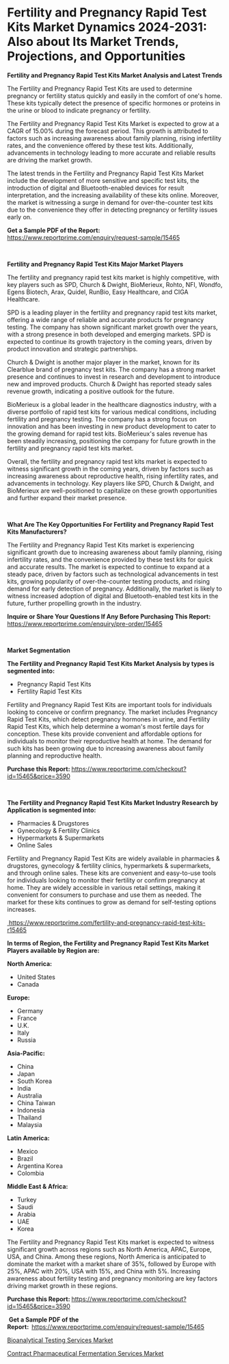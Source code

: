 <p><h1>Fertility and Pregnancy Rapid Test Kits Market Dynamics 2024-2031: Also about Its Market Trends, Projections, and Opportunities</h1></p><p><strong>Fertility and Pregnancy Rapid Test Kits Market Analysis and Latest Trends</strong></p>
<p><p>The Fertility and Pregnancy Rapid Test Kits are used to determine pregnancy or fertility status quickly and easily in the comfort of one's home. These kits typically detect the presence of specific hormones or proteins in the urine or blood to indicate pregnancy or fertility.</p><p>The Fertility and Pregnancy Rapid Test Kits Market is expected to grow at a CAGR of 15.00% during the forecast period. This growth is attributed to factors such as increasing awareness about family planning, rising infertility rates, and the convenience offered by these test kits. Additionally, advancements in technology leading to more accurate and reliable results are driving the market growth.</p><p>The latest trends in the Fertility and Pregnancy Rapid Test Kits Market include the development of more sensitive and specific test kits, the introduction of digital and Bluetooth-enabled devices for result interpretation, and the increasing availability of these kits online. Moreover, the market is witnessing a surge in demand for over-the-counter test kits due to the convenience they offer in detecting pregnancy or fertility issues early on.</p></p>
<p><strong>Get a Sample PDF of the Report:&nbsp;</strong> <a href="https://www.reportprime.com/enquiry/request-sample/15465">https://www.reportprime.com/enquiry/request-sample/15465</a></p>
<p>&nbsp;</p>
<p><strong>Fertility and Pregnancy Rapid Test Kits Major Market Players</strong></p>
<p><p>The fertility and pregnancy rapid test kits market is highly competitive, with key players such as SPD, Church & Dwight, BioMerieux, Rohto, NFI, Wondfo, Egens Biotech, Arax, Quidel, RunBio, Easy Healthcare, and CIGA Healthcare. </p><p>SPD is a leading player in the fertility and pregnancy rapid test kits market, offering a wide range of reliable and accurate products for pregnancy testing. The company has shown significant market growth over the years, with a strong presence in both developed and emerging markets. SPD is expected to continue its growth trajectory in the coming years, driven by product innovation and strategic partnerships.</p><p>Church & Dwight is another major player in the market, known for its Clearblue brand of pregnancy test kits. The company has a strong market presence and continues to invest in research and development to introduce new and improved products. Church & Dwight has reported steady sales revenue growth, indicating a positive outlook for the future.</p><p>BioMerieux is a global leader in the healthcare diagnostics industry, with a diverse portfolio of rapid test kits for various medical conditions, including fertility and pregnancy testing. The company has a strong focus on innovation and has been investing in new product development to cater to the growing demand for rapid test kits. BioMerieux's sales revenue has been steadily increasing, positioning the company for future growth in the fertility and pregnancy rapid test kits market.</p><p>Overall, the fertility and pregnancy rapid test kits market is expected to witness significant growth in the coming years, driven by factors such as increasing awareness about reproductive health, rising infertility rates, and advancements in technology. Key players like SPD, Church & Dwight, and BioMerieux are well-positioned to capitalize on these growth opportunities and further expand their market presence.</p></p>
<p>&nbsp;</p>
<p><strong>What Are The Key Opportunities For Fertility and Pregnancy Rapid Test Kits Manufacturers?</strong></p>
<p><p>The Fertility and Pregnancy Rapid Test Kits market is experiencing significant growth due to increasing awareness about family planning, rising infertility rates, and the convenience provided by these test kits for quick and accurate results. The market is expected to continue to expand at a steady pace, driven by factors such as technological advancements in test kits, growing popularity of over-the-counter testing products, and rising demand for early detection of pregnancy. Additionally, the market is likely to witness increased adoption of digital and Bluetooth-enabled test kits in the future, further propelling growth in the industry.</p></p>
<p><strong>Inquire or Share Your Questions If Any Before Purchasing This Report:</strong> <a href="https://www.reportprime.com/enquiry/pre-order/15465">https://www.reportprime.com/enquiry/pre-order/15465</a></p>
<p>&nbsp;</p>
<p><strong>Market Segmentation</strong></p>
<p><strong>The Fertility and Pregnancy Rapid Test Kits Market Analysis by types is segmented into:</strong></p>
<p><ul><li>Pregnancy Rapid Test Kits</li><li>Fertility Rapid Test Kits</li></ul></p>
<p><p>Fertility and Pregnancy Rapid Test Kits are important tools for individuals looking to conceive or confirm pregnancy. The market includes Pregnancy Rapid Test Kits, which detect pregnancy hormones in urine, and Fertility Rapid Test Kits, which help determine a woman's most fertile days for conception. These kits provide convenient and affordable options for individuals to monitor their reproductive health at home. The demand for such kits has been growing due to increasing awareness about family planning and reproductive health.</p></p>
<p><strong>Purchase this Report:&nbsp;</strong><a href="https://www.reportprime.com/checkout?id=15465&price=3590">https://www.reportprime.com/checkout?id=15465&price=3590</a></p>
<p>&nbsp;</p>
<p><strong>The Fertility and Pregnancy Rapid Test Kits Market Industry Research by Application is segmented into:</strong></p>
<p><ul><li>Pharmacies & Drugstores</li><li>Gynecology & Fertility Clinics</li><li>Hypermarkets & Supermarkets</li><li>Online Sales</li></ul></p>
<p><p>Fertility and Pregnancy Rapid Test Kits are widely available in pharmacies & drugstores, gynecology & fertility clinics, hypermarkets & supermarkets, and through online sales. These kits are convenient and easy-to-use tools for individuals looking to monitor their fertility or confirm pregnancy at home. They are widely accessible in various retail settings, making it convenient for consumers to purchase and use them as needed. The market for these kits continues to grow as demand for self-testing options increases.</p></p>
<p><a href="https://www.reportprime.com/fertility-and-pregnancy-rapid-test-kits-r15465">&nbsp;https://www.reportprime.com/fertility-and-pregnancy-rapid-test-kits-r15465</a></p>
<p><strong>In terms of Region, the Fertility and Pregnancy Rapid Test Kits Market Players available by Region are:</strong></p>
<p>
    <p> <strong> North America: </strong>
        <ul>
            <li>United States</li>
            <li>Canada</li>
        </ul>
        </p> 
    <p> <strong> Europe: </strong>
        <ul>
            <li>Germany</li>
            <li>France</li>
            <li>U.K.</li>
            <li>Italy</li>
            <li>Russia</li>
        </ul>
        </p> 
    <p> <strong> Asia-Pacific: </strong>
        <ul>
            <li>China</li>
            <li>Japan</li>
            <li>South Korea</li>
            <li>India</li>
            <li>Australia</li>
            <li>China Taiwan</li>
            <li>Indonesia</li>
            <li>Thailand</li>
            <li>Malaysia</li>
        </ul>
        </p> 
    <p> <strong> Latin America: </strong>
        <ul>
            <li>Mexico</li>
            <li>Brazil</li>
            <li>Argentina Korea</li>
            <li>Colombia</li>
        </ul>
        </p> 
    <p> <strong> Middle East & Africa: </strong>
        <ul>
            <li>Turkey</li>
            <li>Saudi</li>
            <li>Arabia</li>
            <li>UAE</li>
            <li>Korea</li>
        </ul>
    </p>
    </p>
<p><p>The Fertility and Pregnancy Rapid Test Kits market is expected to witness significant growth across regions such as North America, APAC, Europe, USA, and China. Among these regions, North America is anticipated to dominate the market with a market share of 35%, followed by Europe with 25%, APAC with 20%, USA with 15%, and China with 5%. Increasing awareness about fertility testing and pregnancy monitoring are key factors driving market growth in these regions.</p></p>
<p><strong>Purchase this Report: </strong><a href="https://www.reportprime.com/checkout?id=15465&price=3590">https://www.reportprime.com/checkout?id=15465&price=3590</a></p>
<p>&nbsp;<strong>Get a Sample PDF of the Report:&nbsp;&nbsp;</strong><a href="https://www.reportprime.com/enquiry/request-sample/15465">https://www.reportprime.com/enquiry/request-sample/15465</a></p>
<p><strong></strong></p>
<p><p><a href="https://github.com/julyju69/Market-Research-Report-List-4/blob/main/bioanalytical-testing-services-market.md">Bioanalytical Testing Services Market</a></p><p><a href="https://github.com/nathandecarvalho/Market-Research-Report-List-4/blob/main/contract-pharmaceutical-fermentation-services-market.md">Contract Pharmaceutical Fermentation Services Market</a></p></p>